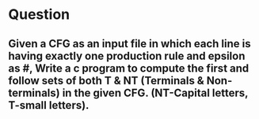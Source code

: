 # Question

## Given a CFG as an input file in which each line is having exactly one production rule and epsilon as #, Write a c program to compute the first and follow sets of both T & NT (Terminals & Non-terminals) in the given CFG. (NT-Capital letters, T-small letters).